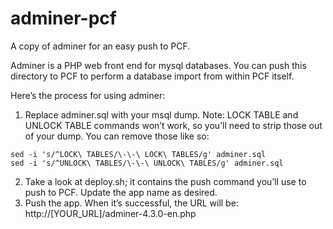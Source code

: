 # adminer-pcf
A copy of adminer for an easy push to PCF. 


Adminer is a PHP web front end for mysql databases.  You can push this directory to PCF to perform a database import from within PCF itself.

Here’s the process for using adminer:
1)	Replace adminer.sql with your msql dump.  Note:  LOCK TABLE and UNLOCK TABLE commands won’t work, so you’ll need to strip those out of your dump.  You can remove those like so:

```
sed -i 's/^LOCK\ TABLES/\-\-\ LOCK\ TABLES/g' adminer.sql
sed -i 's/^UNLOCK\ TABLES/\-\-\ UNLOCK\ TABLES/g' adminer.sql
```

2)	Take a look at deploy.sh; it contains the push command you’ll use to push to PCF.  Update the app name as desired.
3)	Push the app.  When it’s successful, the URL will be:  
http://[YOUR_URL]/adminer-4.3.0-en.php
